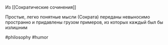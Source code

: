 Из [[Сократические сочинения]]

Простые, легко понятные мысли (Сократа) переданы невыносимо пространно и придавлены грузом примеров, из которых каждый был бы излишним

#philosophy #humor